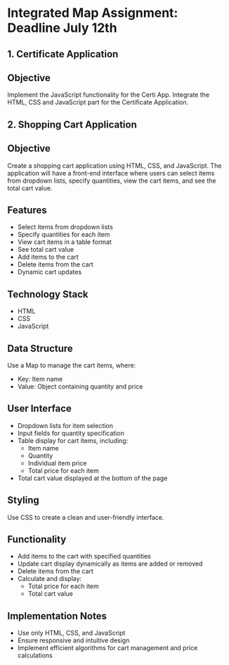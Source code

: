 # Integrated Map Assignment: Deadline July 12th

## 1. Certificate Application

## Objective

Implement the JavaScript functionality for the Certi App. Integrate the HTML, CSS and JavaScript part for the Certificate Application.

## 2. Shopping Cart Application

## Objective

Create a shopping cart application using HTML, CSS, and JavaScript. The application will have a front-end interface where users can select items from dropdown lists, specify quantities, view the cart items, and see the total cart value.

## Features

- Select items from dropdown lists
- Specify quantities for each item
- View cart items in a table format
- See total cart value
- Add items to the cart
- Delete items from the cart
- Dynamic cart updates

## Technology Stack

- HTML
- CSS
- JavaScript

## Data Structure

Use a Map to manage the cart items, where:
- Key: Item name
- Value: Object containing quantity and price

## User Interface

- Dropdown lists for item selection
- Input fields for quantity specification
- Table display for cart items, including:
  - Item name
  - Quantity
  - Individual item price
  - Total price for each item
- Total cart value displayed at the bottom of the page

## Styling

Use CSS to create a clean and user-friendly interface.

## Functionality

- Add items to the cart with specified quantities
- Update cart display dynamically as items are added or removed
- Delete items from the cart
- Calculate and display:
  - Total price for each item
  - Total cart value

## Implementation Notes

- Use only HTML, CSS, and JavaScript
- Ensure responsive and intuitive design
- Implement efficient algorithms for cart management and price calculations

